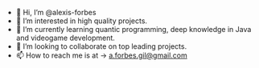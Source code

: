 - 👋 Hi, I’m @alexis-forbes
- 👀 I’m interested in high quality projects. 
- 🌱 I’m currently learning quantic programming, deep knowledge in Java and videogame development. 
- 💞️ I’m looking to collaborate on top leading projects.
- 📫 How to reach me is at -> a.forbes.gil@gmail.com
<!---
alexis-forbes/alexis-forbes is a ✨ special ✨ repository because its `README.md` (this file) appears on your GitHub profile.
You can click the Preview link to take a look at your changes.
--->
